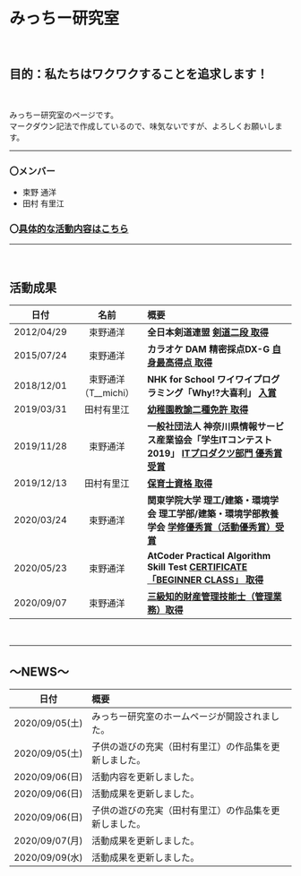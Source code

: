 # **みっちー研究室**

<br>

## **目的：私たちはワクワクすることを追求します！**

<br>

みっちー研究室のページです。
<br>
マークダウン記法で作成しているので、味気ないですが、よろしくお願いします。

---
### **〇メンバー**
- 束野 通洋
- 田村 有里江


### **〇**[**具体的な活動内容はこちら**](activity_content.html)

---

<br>

## **活動成果**
|日付|名前|概要|
|:--:|:--:|:--|
|2012/04/29|束野通洋|**全日本剣道連盟** [**剣道二段 取得**](image/michihiro/剣道二段.png)|
|2015/07/24|束野通洋|**カラオケ DAM 精密採点DX-G** [**自身最高得点 取得**](image/michihiro/カラオケ最高得点.png)|
|2018/12/01|束野通洋（T__michi）|**NHK for School ワイワイプログラミング「Why!?大喜利」** [**入賞**](https://www.nhk.or.jp/school/programming/oogiri/works_26.html)|
|2019/03/31|田村有里江|[**幼稚園教諭二種免許 取得**](image/yurie/幼稚園教諭免許.jpg)|
|2019/11/28|束野通洋|**一般社団法人 神奈川県情報サービス産業協会「学生ITコンテスト2019」** [**ITプロダクツ部門 優秀賞受賞**](image/michihiro/学生ITコンテスト優秀賞.pdf)|
|2019/12/13|田村有里江|[**保育士資格 取得**](image/yurie/保育士証.jpg)|
|2020/03/24|束野通洋|**関東学院大学 理工/建築・環境学会 理工学部/建築・環境学部教養学会** [**学修優秀賞（活動優秀賞）受賞**](image/michihiro/学修優秀賞（活動優秀賞）.png)|
|2020/05/23|束野通洋|**AtCoder Practical Algorithm Skill Test** [**CERTIFICATE「BEGINNER CLASS」 取得**](image/michihiro/PAST_BEGINNER.pdf)|
|2020/09/07|束野通洋|**[三級知的財産管理技能士（管理業務）取得](image/michihiro/三級知的財産管理技能士.pdf)**|

<br>

---

## **～NEWS～**
|日付|概要|
|:--:|:--|
|2020/09/05(土)|みっちー研究室のホームページが開設されました。|
|2020/09/05(土)|子供の遊びの充実（田村有里江）の作品集を更新しました。|
|2020/09/06(日)|活動内容を更新しました。|
|2020/09/06(日)|活動成果を更新しました。|
|2020/09/06(日)|子供の遊びの充実（田村有里江）の作品集を更新しました。|
|2020/09/07(月)|活動成果を更新しました。|
|2020/09/09(水)|活動成果を更新しました。|